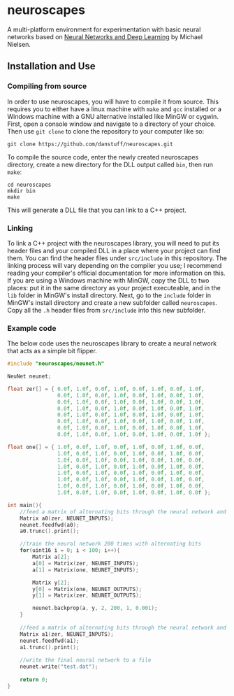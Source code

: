 # neuroscapes
A multi-platform environment for experimentation with basic neural networks based on [Neural Networks and Deep Learning](http://neuralnetworksanddeeplearning.com/) by Michael Nielsen.

## Installation and Use
### Compiling from source
In order to use neuroscapes, you will have to compile it from source. This requires you to either have a linux machine with `make`  and `gcc` installed or a Windows machine with a GNU alternative installed like MinGW or cygwin. First, open a console window and navigate to a directory of your choice. Then use `git clone` to clone the repository to your computer like so:

    git clone https://github.com/danstuff/neuroscapes.git

To compile the source code, enter the newly created neuroscapes directory, create a new directory for the DLL output called `bin`, then run `make`:

    cd neuroscapes
    mkdir bin
    make
    
This will generate a DLL file that you can link to a C++ project.

### Linking
To link a C++ project with the neuroscapes library, you will need to put its header files and your compiled DLL in a place where your project can find them. You can find the header files under `src/include` in this repository. The linking process will vary depending on the compiler you use; I recommend reading your compiler's official documentation for more information on this. If you are using a Windows machine with MinGW, copy the DLL to two places: put it in the same directory as your project executeable, and in the `lib` folder in MinGW's install directory. Next, go to the `include` folder in MinGW's install directory and create a new subfolder called `neuroscapes`. Copy all the `.h` header files from `src/include` into this new subfolder.

### Example code
The below code uses the neuroscapes library to create a neural network that acts as a simple bit flipper.
```c++
#include "neuroscapes/neunet.h"

NeuNet neunet;

float zer[] = { 0.0f, 1.0f, 0.0f, 1.0f, 0.0f, 1.0f, 0.0f, 1.0f,
                0.0f, 1.0f, 0.0f, 1.0f, 0.0f, 1.0f, 0.0f, 1.0f,
                0.0f, 1.0f, 0.0f, 1.0f, 0.0f, 1.0f, 0.0f, 1.0f,
                0.0f, 1.0f, 0.0f, 1.0f, 0.0f, 1.0f, 0.0f, 1.0f,
                0.0f, 1.0f, 0.0f, 1.0f, 0.0f, 1.0f, 0.0f, 1.0f,
                0.0f, 1.0f, 0.0f, 1.0f, 0.0f, 1.0f, 0.0f, 1.0f,
                0.0f, 1.0f, 0.0f, 1.0f, 0.0f, 1.0f, 0.0f, 1.0f,
                0.0f, 1.0f, 0.0f, 1.0f, 0.0f, 1.0f, 0.0f, 1.0f };

float one[] = { 1.0f, 0.0f, 1.0f, 0.0f, 1.0f, 0.0f, 1.0f, 0.0f,
                1.0f, 0.0f, 1.0f, 0.0f, 1.0f, 0.0f, 1.0f, 0.0f,
                1.0f, 0.0f, 1.0f, 0.0f, 1.0f, 0.0f, 1.0f, 0.0f,
                1.0f, 0.0f, 1.0f, 0.0f, 1.0f, 0.0f, 1.0f, 0.0f,
                1.0f, 0.0f, 1.0f, 0.0f, 1.0f, 0.0f, 1.0f, 0.0f,
                1.0f, 0.0f, 1.0f, 0.0f, 1.0f, 0.0f, 1.0f, 0.0f,
                1.0f, 0.0f, 1.0f, 0.0f, 1.0f, 0.0f, 1.0f, 0.0f,
                1.0f, 0.0f, 1.0f, 0.0f, 1.0f, 0.0f, 1.0f, 0.0f };

int main(){
    //feed a matrix of alternating bits through the neural network and print the result
    Matrix a0(zer, NEUNET_INPUTS); 
    neunet.feedfwd(a0);
    a0.trunc().print();

    //train the neural network 200 times with alternating bits
    for(uint16 i = 0; i < 100; i++){
        Matrix a[2];
        a[0] = Matrix(zer, NEUNET_INPUTS);
        a[1] = Matrix(one, NEUNET_INPUTS);

        Matrix y[2];
        y[0] = Matrix(one, NEUNET_OUTPUTS);
        y[1] = Matrix(zer, NEUNET_OUTPUTS);

        neunet.backprop(a, y, 2, 200, 1, 0.001);
    }
    
    //feed a matrix of alternating bits through the neural network and print the result
    Matrix a1(zer, NEUNET_INPUTS); 
    neunet.feedfwd(a1);
    a1.trunc().print();
    
    //write the final neural network to a file
    neunet.write("test.dat");
    
    return 0;
}
```
